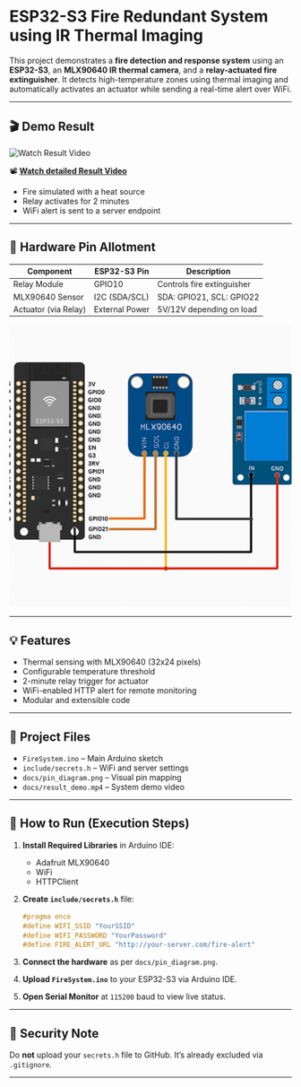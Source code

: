 # ESP32-S3 Fire Redundant System using IR Thermal Imaging

This project demonstrates a **fire detection and response system** using an **ESP32-S3**, an **MLX90640 IR thermal camera**, and a **relay-actuated fire extinguisher**. It detects high-temperature zones using thermal imaging and automatically activates an actuator while sending a real-time alert over WiFi.

---

## 🎬 Demo Result

![Watch Result Video](docs/result_demo.gif)

📽️ **[Watch detailed Result Video](docs/result_demo.mp4)**
- Fire simulated with a heat source
- Relay activates for 2 minutes
- WiFi alert is sent to a server endpoint

---

## 🔧 Hardware Pin Allotment

| Component         | ESP32-S3 Pin | Description                 |
|------------------|--------------|-----------------------------|
| Relay Module      | GPIO10       | Controls fire extinguisher  |
| MLX90640 Sensor   | I2C (SDA/SCL)| SDA: GPIO21, SCL: GPIO22    |
| Actuator (via Relay)| External Power | 5V/12V depending on load |

![View Pin Diagram](docs/pin_diagram.png)

---

## 💡 Features

- Thermal sensing with MLX90640 (32x24 pixels)
- Configurable temperature threshold
- 2-minute relay trigger for actuator
- WiFi-enabled HTTP alert for remote monitoring
- Modular and extensible code

---

## 📂 Project Files

- `FireSystem.ino` – Main Arduino sketch
- `include/secrets.h` – WiFi and server settings
- `docs/pin_diagram.png` – Visual pin mapping
- `docs/result_demo.mp4` – System demo video

---

## 🚀 How to Run (Execution Steps)

1. **Install Required Libraries** in Arduino IDE:
   - Adafruit MLX90640
   - WiFi
   - HTTPClient

2. **Create `include/secrets.h`** file:
    ```cpp
    #pragma once
    #define WIFI_SSID "YourSSID"
    #define WIFI_PASSWORD "YourPassword"
    #define FIRE_ALERT_URL "http://your-server.com/fire-alert"
    ```

3. **Connect the hardware** as per `docs/pin_diagram.png`.

4. **Upload `FireSystem.ino`** to your ESP32-S3 via Arduino IDE.

5. **Open Serial Monitor** at `115200` baud to view live status.

---

## 🔐 Security Note

Do **not** upload your `secrets.h` file to GitHub. It’s already excluded via `.gitignore`.

---